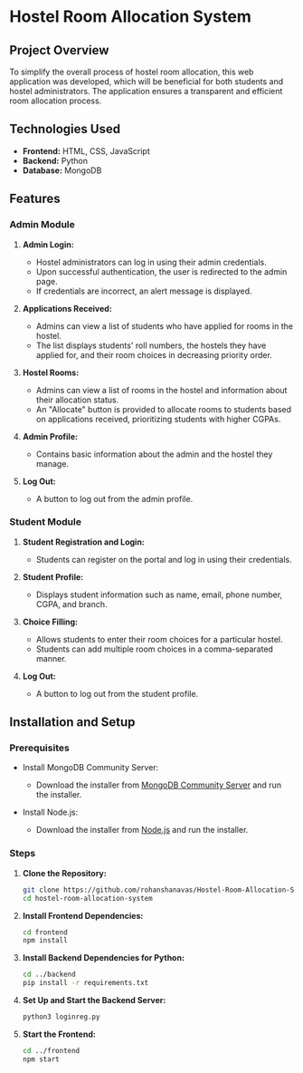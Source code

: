# Hostel Room Allocation System

## Project Overview

To simplify the overall process of hostel room allocation, this web application was developed, which will be beneficial for both students and hostel administrators. The application ensures a transparent and efficient room allocation process.

## Technologies Used

- **Frontend:** HTML, CSS, JavaScript
- **Backend:** Python
- **Database:** MongoDB

## Features

### Admin Module

1. **Admin Login:**
   - Hostel administrators can log in using their admin credentials.
   - Upon successful authentication, the user is redirected to the admin page.
   - If credentials are incorrect, an alert message is displayed.

2. **Applications Received:**
   - Admins can view a list of students who have applied for rooms in the hostel.
   - The list displays students' roll numbers, the hostels they have applied for, and their room choices in decreasing priority order.

3. **Hostel Rooms:**
   - Admins can view a list of rooms in the hostel and information about their allocation status.
   - An "Allocate" button is provided to allocate rooms to students based on applications received, prioritizing students with higher CGPAs.

4. **Admin Profile:**
   - Contains basic information about the admin and the hostel they manage.

5. **Log Out:**
   - A button to log out from the admin profile.

### Student Module

1. **Student Registration and Login:**
   - Students can register on the portal and log in using their credentials.

2. **Student Profile:**
   - Displays student information such as name, email, phone number, CGPA, and branch.

3. **Choice Filling:**
   - Allows students to enter their room choices for a particular hostel.
   - Students can add multiple room choices in a comma-separated manner.

4. **Log Out:**
   - A button to log out from the student profile.

## Installation and Setup

### Prerequisites

- Install MongoDB Community Server:
  - Download the installer from [MongoDB Community Server](https://www.mongodb.com/try/download/community) and run the installer.

- Install Node.js:
  - Download the installer from [Node.js](https://nodejs.org/en/download/prebuilt-installer) and run the installer.

### Steps

1. **Clone the Repository:**
   ```bash
   git clone https://github.com/rohanshanavas/Hostel-Room-Allocation-System.git
   cd hostel-room-allocation-system
   ```

2. **Install Frontend Dependencies:**
   ```bash
   cd frontend
   npm install
   ```

3. **Install Backend Dependencies for Python:**
   ```bash
   cd ../backend
   pip install -r requirements.txt
   ```

4. **Set Up and Start the Backend Server:**
   ```bash
   python3 loginreg.py
   ```

5. **Start the Frontend:**
   ```bash
   cd ../frontend
   npm start
   ```
